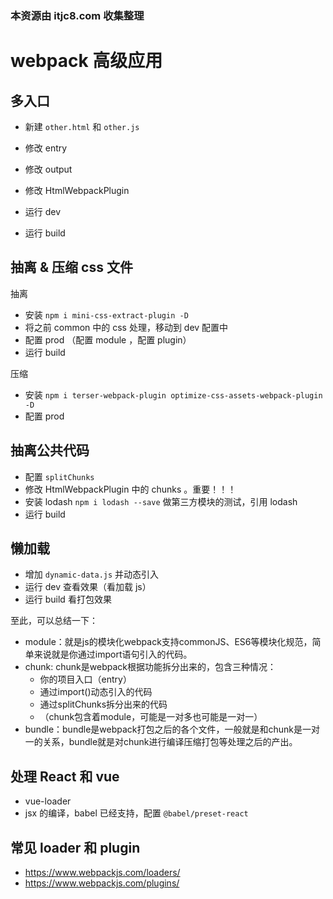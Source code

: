 ### 本资源由 itjc8.com 收集整理
# webpack 高级应用

## 多入口

- 新建 `other.html` 和 `other.js`
- 修改 entry
- 修改 output
- 修改 HtmlWebpackPlugin

- 运行 dev
- 运行 build

## 抽离 & 压缩 css 文件

抽离

- 安装 `npm i mini-css-extract-plugin -D`
- 将之前 common 中的 css 处理，移动到 dev 配置中
- 配置 prod （配置 module ，配置 plugin）
- 运行 build

压缩

- 安装 `npm i terser-webpack-plugin optimize-css-assets-webpack-plugin -D`
- 配置 prod

## 抽离公共代码

- 配置 `splitChunks`
- 修改 HtmlWebpackPlugin 中的 chunks 。重要！！！
- 安装 lodash `npm i lodash --save` 做第三方模块的测试，引用 lodash
- 运行 build

## 懒加载

- 增加 `dynamic-data.js` 并动态引入
- 运行 dev 查看效果（看加载 js）
- 运行 build 看打包效果

至此，可以总结一下：

- module：就是js的模块化webpack支持commonJS、ES6等模块化规范，简单来说就是你通过import语句引入的代码。
- chunk: chunk是webpack根据功能拆分出来的，包含三种情况：
    - 你的项目入口（entry）
    - 通过import()动态引入的代码
    - 通过splitChunks拆分出来的代码
    - （chunk包含着module，可能是一对多也可能是一对一）
- bundle：bundle是webpack打包之后的各个文件，一般就是和chunk是一对一的关系，bundle就是对chunk进行编译压缩打包等处理之后的产出。

## 处理 React 和 vue

- vue-loader
- jsx 的编译，babel 已经支持，配置 `@babel/preset-react`

## 常见 loader 和 plugin

- https://www.webpackjs.com/loaders/
- https://www.webpackjs.com/plugins/
